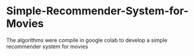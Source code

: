 # Simple-Recommender-System-for-Movies
The algorithms were compile in google colab to develop a simple recommender system for movies
